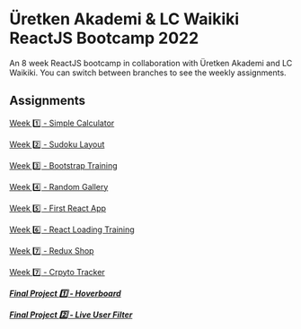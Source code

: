 # Üretken Akademi & LC Waikiki ReactJS Bootcamp 2022
An 8 week ReactJS bootcamp in collaboration with Üretken Akademi and LC Waikiki. You can switch between branches to see the weekly assignments.
## Assignments
[Week 1️⃣ - Simple Calculator](https://github.com/talhamkaramuk/UA_LCW_ReactJS_Bootcamp_2022/tree/Week_1)

[Week 2️⃣ - Sudoku Layout](https://github.com/talhamkaramuk/UA_LCW_ReactJS_Bootcamp_2022/tree/Week_2)

[Week 3️⃣ - Bootstrap Training](https://github.com/talhamkaramuk/UA_LCW_ReactJS_Bootcamp_2022/tree/Week_3)

[Week 4️⃣ - Random Gallery](https://github.com/talhamkaramuk/UA_LCW_ReactJS_Bootcamp_2022/tree/Week_4)

[Week 5️⃣ - First React App](https://github.com/talhamkaramuk/UA_LCW_ReactJS_Bootcamp_2022/tree/Week_5)

[Week 6️⃣ - React Loading Training](https://github.com/talhamkaramuk/UA_LCW_ReactJS_Bootcamp_2022/tree/Week_6)

[Week 7️⃣ - Redux Shop](https://github.com/talhamkaramuk/UA_LCW_ReactJS_Bootcamp_2022/tree/Week_7)

[Week :seven: - Crpyto Tracker](https://github.com/talhamkaramuk/UA_LCW_ReactJS_Bootcamp_2022/tree/Week_7.2)

***[Final Project :one: - Hoverboard](https://github.com/talhamkaramuk/UA_LCW_ReactJS_Bootcamp_2022/tree/Final1)***

***[Final Project :two: - Live User Filter](https://github.com/talhamkaramuk/UA_LCW_ReactJS_Bootcamp_2022/tree/Final_2)***
